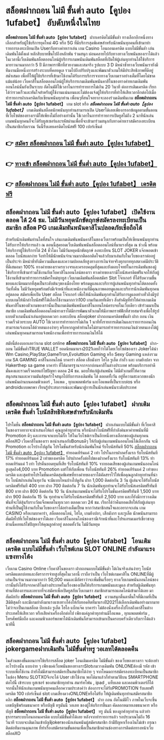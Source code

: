 # สล็อตฝากถอน ไม่มี ขั้นต่ำ auto【คูปอง 1ufabet】  อับดับหนึ่งในไทย 

**สล็อตฝากถอน ไม่มี ขั้นต่ำ auto【คูปอง 1ufabet】** ฝากเครดิตไม่มีขั้นต่ำ  ทางเลือกอีกหนึ่งทางเลือกสำหรับผู้ใช้บริการยุคใหม่ 4G หรือ 5G ที่มีบริการสุดพิเศษสำหรับนักพนันทุกคนที่เข้ามาทำรายการลงทะเบียนเปิด Userกับทางค่ายเราเล่น เกม Casino  โอนถอนเครดิต แบบไม่มีขั้นต่ำ เล่นเดิมพันได้ตั้งแต่ หลักสิบบาทขึ้นไปถึงหลักพัน ร่วมสนุก ผ่อนคลายไปกับทางทางเว็บพนันของเราได้แล้วในเวลานี้เว็บเดิมพันสล็อตออนไลน์ผู้บริการเกมพนันเดิมพันสล็อตที่เปิดให้ผู้เล่นทุกท่านได้ใช้บริการมายาวนานมากกว่า 5 ปี มีภาพกราฟิกที่สวยงามและสมจริง รูปแบบ 3 D
มิหนำซ้ำทางเว็บพนันเรายังมี ทีมงานมือหนึ่งการสร้างระบบที่คอยดูเล  รวมไปถึงปรับปรุงและพัฒนาตัวเกมให้มีประสิทธิภาพที่ดีอยู่สม่ำเสมอ เพื่อที่ให้ผู้ใช้บริการที่เข้ามาใช้งานได้รับการบริการจากทางเว็บเกมเราอย่างเต็มที่โดยไม่ขาดแม้แต่น้อย เว็บคาสิโนสล็อตออนไลน์ผู้ให้บริการเกมเดิมพันพนันคาสิโนของทางค่ายเกมเดิมพันออนไลน์นั้นยังเป็นระบบ อัตโนมัติใช้เวลาในการทำรายการไม่เกิน 20 วินาที ต่อการเติมเครดิต เรียกได้ว่ารวดเร็วและทันใจสำหรับผู้ใช้งานแน่นอนและไม่ต้องแจ้งผู้ให้บริการที่ทำให้เสียเวลาอีกต่อไปเมื่อทำรายการฝากเครดิตกับเซียนพนันทุกท่าน
เพื่อนๆที่สนใจอยากจะลองร่วมเดิมพันเกม **สล็อตฝากถอน ไม่มี ขั้นต่ำ auto【คูปอง 1ufabet】** เกม slot  หรือ ***สล็อตฝากถอน ไม่มี ขั้นต่ำ auto【คูปอง 1ufabet】*** เกมเดิมพันสล็อตนักพนันทุกท่านสามารถเปิด Userได้เลยเพียงกรอกข้อมูลตามขั้นตอนที่เว็บไซต์ของทางเรามีให้เพียงไม่กี่อย่างเท่านั้น ใช้เวลาในการทำรายการเปิดยูสไม่ถึง 2 นาทีนักเล่นเกมพนันทุกคนก็จะได้รับยูสเซอร์และรหัสผ่านเพื่อที่จะเข้ามาร่วมสนุกกับทางค่ายเราสมัครลงทะเบียนเป็นสมาชิกกับเราณ วันนี้รับเลยเครดิตโบนัสฟรี 100 เปอร์เซ็นต์ 

## 👉 [สมัคร สล็อตฝากถอน ไม่มี ขั้นต่ำ auto【คูปอง 1ufabet】](https://archa888.com/)
## 👉 [ทางเข้า สล็อตฝากถอน ไม่มี ขั้นต่ำ auto【คูปอง 1ufabet】](https://archa888.com/)
## 👉 [สล็อตฝากถอน ไม่มี ขั้นต่ำ auto【คูปอง 1ufabet】 เครดิตฟรี](https://archa888.com/)

## สล็อตฝากถอน ไม่มี ขั้นต่ำ auto【คูปอง 1ufabet】 เปิดใช้งานตลอด ได้ 24 ชม. ไม่มีวันหยุดนักขัตฤกษ์สมัครลงทะเบียนเป็นสมาชิก สล็อต PG เกมเดิมพันพนันคาสิโนปลอดภัยเชื่อถือได้

สำหรับนักเดิมพันท่านใดที่สนใจ เล่นเกมเดิมพันพนันคาสิโนของเว็บเราพร้อมเปิดให้เซียนพนันทุกท่านได้รับการให้บริการแล้ว ณ ตอนนี้สุดยอดเว็บเดิมพันพนันสล็อตออนไลน์ที่มาแรงที่สุด ณ ช่วงนี้ พร้อมให้บริการผู้ใช้บริการได้ 24 ชั่วโมง ไม่มีวันหยุดนักขัตฤกษ์ ลงทะเบียน SLOT JOKER แจ๊กพอตเข้าตลอด โบนัสแตกง่าย จึงทำให้มีนักพนันจำนวนมากติดอกติดใจแล้วกับมาเล่นกับในเว็บของเราต่ออยู่เป็นประจำ มิหนำซ้ำยังมีความมั่นคงและความปลอดภัยสูงทางการเงินจ่ายจริงทุกบาททุกสตางค์มีประวัติที่ดีเสมอมา 100% ทางค่ายของเราครบวงจรและครอบคลุมที่สุดและยังตอบโจทย์ในการเดิมพันของผู้ใช้บริการที่เข้ามาร่วมใช้งานกับเว็บคาสิโนออนไลน์ของเรา
ทางค่ายของเรามีโบนัสเครดิตฟรีแจกให้กับผู้ใช้งานที่เข้ามาทำรายการสมัครใหม่ทุกยูส เว็บเกมเดิมพันสล็อตสมัคร Slot โจ๊กเกอร์ ที่ได้รับความชื่นชอบและนิยมมากที่สุดเป็นระดับต้นๆของเมืองไทย พร้อมดูแลและบริการผู้เล่นพนันทุกท่านได้ตลอดทั้งวันทั้งคืน ไม่มีวันหยุดพร้อมยังมีเจ้าหน้าที่และพนักงานที่มีคุณภาพคอยดูแลและบริการนักเดิมพันทุกคนอยู่ตลอด สมัครเพื่อเปิด User สล็อต โจ๊กเกอร์ เพื่อให้นักเดิมพันทุกท่านได้รับการดูแลอย่างทั่วถึงมีรูปแบบเกมให้นักล่าโบนัสฟรีได้เลือกใช้งานมากกว่า100 เกมกันเลยทีเดียว
สิ่งสำคัญที่ทำให้ค่ายเกมเดิมพันคาสิโนของตัวเกมของเรานั้นเป็นเกมเดิมพันพนันคาสิโนออนไลน์ครบจบในเว็บเดียว เข้าร่วมมาเป็นสมาชิก  เกมเดิมพันสล็อตออนไลน์ทางเราได้มีการพัฒนาตัวเกมให้มีภาพกราฟฟิกที่สวยสมจริงเพื่อให้รูปแบบตัวเกมนั้นน่าเล่นอยู่ตลอดเวลา ลงทะเบียน สล็อตjoker ฝากถอนเครดิตขขั้นต่ำ ฝาก ถอน เงินรวดเร็วด้วยระบบ AUTO ใช้เวลาการทำรายการไม่เกิน 1 นาทีทั้งรายการเติมเงินและรายการถอนเงินสามารถแจ้งถอนได้ด้วยตนเองง่ายๆ หรือหากลูกค้าท่านใดไม่สามารถทำรายการถอนเงินด้วยตนเองได้ผู้เล่นพนันทุกคนสามารถแจ้งพนักงานเพื่อทำรายการถอนเงินให้ได้

สมัยนี้ต้องบอกเลยว่าเกม slot online **สล็อตฝากถอน ไม่มี ขั้นต่ำ auto【คูปอง 1ufabet】** ฝาก-ถอน ไม่มีขั้นต่ำTRUE WALLET ยอดนิยมมาแรง2021เลยก็ว่าได้โดยเว็บไซต์ของเรา Jokerได้นำ  Wm Casino,PlayStar,GameTron,Evoluttion Gaming หรือ Sexy Gaming แหล่งรวมเกม SA GAMING คาสิโนออนไลน์ บาคาร่า สล็อต เสือมังกร ไฮโล รูเล็ต กำถั่ว และ เกมยิงปลา จาก Hakerthep sa game บาคาร่า ที่ได้มาตรฐานจากจากบ่อนคาสิโนต่างประเทศ พร้อมบริการอย่าดีมั่นคงและรวดเร็วคอยแก้ไขปัญหา ตลอด 24 ชม. มอบให้แก่ผู้เล่นพนัน ได้มีตัวเกมที่ให้ความสนุกสนานและความมันส์สุดเร้าใจสนุกไปกับการลงเดิมพัน ได้ ตลอดทั้งวัน อยู่ที่ความสะดวกของนักเล่นพนันผ่านบนคอมพิวเตอร์ , ไอแพด , ทุกแพลตฟอร์ม และไอแพดที่เป็นระบบios หรือ androidแบบพกพา เรียนรู้ประสบการณ์และพัฒนาสู่การเป็นนักเล่นพนันระดับประเทศ

## สล็อตฝากถอน ไม่มี ขั้นต่ำ auto【คูปอง 1ufabet】 ฝากเติมเครดิต ขั้นต่ำ โบนัสสิทธิพิเศษสำหรับนักเดิมพัน

โปรโมชั่น **สล็อตฝากถอน ไม่มี ขั้นต่ำ auto【คูปอง 1ufabet】** ฝากเล่นแบบไม่มีขั้นต่ำ ที่เว็บคาสิโนของเราอยากจะนำเสนอให้แก่  คุณลูกค้าทุกท่าน หรือนักล่าโบนัสฟรีที่กำลังค้นหาค่ายพนันที่มี  Promotion ดีๆ และการแจกแบบไม่กั๊ก ให้ในเว็บไซต์เราเป็นอีกหนึ่งทางเลือกของผู้เล่นทุกคน สล็อตXO เว็บคาสิโนของเรา ขอนำเสนอกับBonusดีๆ ให้กับผู้เล่นเกมพนันออนไลน์ได้เลือกกัน จะมี Promotion อะไรบ้างไปดูกัน
โปรโมชั่นสำหรับนักเดิมพันใหม่ รับโบนัสทันที 50% [สล็อตฝากถอน ไม่มี ขั้นต่ำ auto【คูปอง 1ufabet】](https://archa888.com/) ทำยอดเทิร์นแค่ 2 เท่า
โปรในการฝากครั้งแรก รับโบนัสทันที 17% ทำยอดเทิร์นแค่ 2 เท่าของเครดิต
โปรฝากครั้งต่อไปของฝากครั้งแรก รับโบนัสทันที 13% ทำยอดเทิร์นแค่ 1 เท่า
โปรคืนยอดทุนที่เสีย รับโบนัสทันที 10% จากยอดเสียของผู้เล่นเกมพนันออนไลน์ สูงสุดถึง4,000 บาท
 Promotion แชร์ให้กับเพื่อน รับโบนัสทันที 26% ทำยอดเทิร์นแค่ 2 เท่าของเครดิต
และสุดท้ายโปรโมชั่นเครดิตสุดพิเศษที่ทางค่ายของเราได้คัดสรรไว้ให้เพื่อคุณลูกค้าทุกท่านที่น่ารัก โบนัสฝากเล่นในทุกวัน จะมีแบบไหนบ้างไปดูกัน
ฝาก 1,000 ติดต่อกัน 3 วัน ผู้เล่นจะได้รับโบนัสเครดิตฟรีทันที 400 บาท
ฝาก 700 ติดต่อกัน 7 วัน นักเดิมพันทุกท่านจะได้รับโบนัสเครดิตฟรีทันที 800 บาท
ฝาก 800 ติดต่อกัน 10 วัน นักเล่นเกมพนันจะได้รับโปรโมชั่นเครดิตฟรีทันที 1,500 บาท
ฝาก 900 ติดต่อกัน 15 วัน ทุกท่านจะได้รับโบนัสเครดิตฟรีทันที 2,500 บาท
และก็ยังมีการวางเดิมพันที่จะได้ลุ้นรับรางวัลแจ็กพอตในทุกเวลา ตลอดเวลา 24 ชม. เรียกได้ว่าคืนยอดเสียให้กับผู้เล่นทุกท่านที่เป็นผู้ใช้งานกับในเว็บของเราได้อย่างเต็มเปี่ยม หากว่าสมาชิกสนใจและอยากจะเล่น เกม CASINO หรือเกมบาคาร่า, สล็อตออนไลน์, ไฮโล, เกมยิงปลา, เสือมังกร และรูเล็ต นักพนันสามารถสัมผัสไปที่เว็บไซต์ของเราได้เลย เว็บคาสิโนออนไลน์ของเรามีเจ้าหน้าที่และโปรแกรมเมอร์เชี่ยวชาญด้านนี้คอยแก้ไขปัญหาให้คุณลูกค้าอยู่ ตลอดทั้งวัน ไม่มีวันหยุด

## สล็อตฝากถอน ไม่มี ขั้นต่ำ auto【คูปอง 1ufabet】 โอนเติมเครดิต แบบไม่มีขั้นต่ำ  เว็บไซต์เกม SLOT ONLINE กำลังมาแรงแซงทางโค้ง

เว็บเกม  Casino Online เว็บคาสิโนของเรา ฝากถอนแบบไม่มีขั้นต่ำ ได้เงินจริงเล่นง่ายๆ โบนัสเครดิตแตกบ่อยและอัตราการจ่ายสูงที่สุดในเวลานี้ เราถือว่าเป็น เว็บไซต์เกมคาสิโน ONLINEที่มีผู้เล่นเป็นจำนวนมากมากกว่า 50,000 คนและมีอัตราว่าจะเพิ่มขึ้นเรื่อยๆ ทางเว็บเกมพนันออนไลน์ของเรานั้นยังได้รับจากคาสิโนต่างประเทศในเรื่องของเปิดให้บริการเกมพนันและดูแล สำหรับผู้เดิมพันทุกท่านที่ต้องการและอยากที่จะสมัครเพื่อเปิดยูสกับเว็บเกมเรา สมาชิกสามารถแอดไลน์เข้ามาได้เลย
	มาสัมผัสกับ **สล็อตฝากถอน ไม่มี ขั้นต่ำ auto【คูปอง 1ufabet】** ความสนุกตื่นตาตื่นใจที่มีเกมที่เป็น 3มิติสุดล้ำ และมีเกมกำลังมาแรงแซงทางโค้งให้กับยอดฮิตที่มาแรงปี2021ได้เลือกเดิมพันอย่างมากมาย  ไม่ว่าจะเป็นเกมสล็อต ป๊อกเด้ง รูเล็ต ไฮโล แบ็กแจ๊ค บาคาร่า ไม่ต้องนั่งเครื่องไปไกลถึงคาสิโนต่างประเทศให้เสียเวลา หรือเสียค่าเครื่องอีกต่อไป เพียงแค่ลูกค้าทุกท่านมีไอแพด , ทุกแพลตฟอร์ม , โทรศัพท์มือถือ และคอมพิวเตอร์พกพาได้นักเดิมพันก็สามารถเข้ามาเป็นครอบครัวเดียวกับเราได้แล้วนาทีนี้

## สล็อตฝากถอน ไม่มี ขั้นต่ำ auto【คูปอง 1ufabet】 jokergameฝากเดิมพัน ไม่มีขั้นต่ำทรู วอเลทได้ตลอดคืน

ในส่วนของขั้นตอนการใช้บริการสล็อต joker โอนเติมเครดิต ไม่มีขั้นต่ำ ของเว็บของทางเรา จะต้องทำอะไรบ้างนั้น แบบง่าย ๆ เพียงแค่เว็บพนันของทางเราSlotเกมวางเดิมพัน ONLONEต้องมี รหัส เข้าระบบเพื่อใช้งาน ถ้ายังไม่มีสามารถสมัครเป็นสมาชิกได้ง่าย ๆ จากโหมดการสมัครลงทะเบียนเป็นสมาชิกในช่อง Menu SLOTXOจึงจะได้ User เข้าใช้งาน พอได้มาแล้วก็ทำตามวิธีบน SMARTPHONE ต่อไปนี้
เข้าระบบ ยูสเซอร์  ของสมาชิกทุกท่าน สมาร์ทโฟน , ipad , แท็บเลต และคอมพิวเตอร์ก็ได้
จากนั้นให้นักเล่นเกมพนันทุกคนเลือกความประสงค์ว่า ต้องการจะได้รับPROMOTION รับเลยฟรีเครดิต 100 เปอร์เซ็นต์  slot เกมเสี่ยงดวงONLONEหรือไม่รับ
ให้ผู้เดิมพันทุกท่านสมัครสมาชิก คลิก **สล็อตฝากถอน ไม่มี ขั้นต่ำ auto【คูปอง 1ufabet】** ฝาก ถอน  อัตโนมัติไว ภาพในเว็บจะขึ้นเลขบัญชีพร้อมธนาคาร หรือบัญชี ทรูมันนี่ วอเลท ของผู้ให้บริการขึ้นมา
คัดลอกหมายเลขธนาคาร หรือบัญชี **สล็อตฝากถอน ไม่มี ขั้นต่ำ auto【คูปอง 1ufabet】** ทรู มันนี่ ของลูกค้าทุกท่าน แล้วทำธุรกรรมระบบโอนถอนเครดิต แบบไม่มีขั้นต่ำได้เลย
หลังจากทำรายการแล้ว รอประมาณไม่ถึง 16 วินาที ระบบจะเติมเงินเข้าบัญชีjokerของนักเล่นพนันผู้สมัครสมาชิก
ถ้ามีปัญหาเรื่องเงินไม่เข้า กรุณาติดต่อทีมงานคุณภาพ ที่ทำเรื่องสมัครตามขั้นตอนเพื่อเป็นสมาชิกผ่านช่องทางการติดต่อทางหน้าเว็บสล็อตXO


